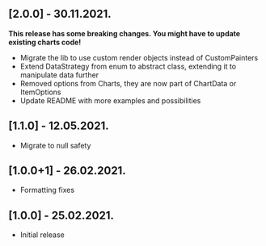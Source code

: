 ## [2.0.0] - 30.11.2021.
**This release has some breaking changes. You might have to update existing charts code!**

* Migrate the lib to use custom render objects instead of CustomPainters
* Extend DataStrategy from enum to abstract class, extending it to manipulate data further
* Removed options from Charts, they are now part of ChartData or ItemOptions
* Update README with more examples and possibilities

## [1.1.0] - 12.05.2021.

* Migrate to null safety

## [1.0.0+1] - 26.02.2021.

* Formatting fixes

## [1.0.0] - 25.02.2021.

* Initial release
